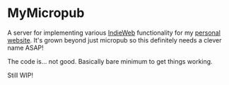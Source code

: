 # MyMicropub

A server for implementing various [IndieWeb][1] functionality for my [personal website][2].
It's grown beyond just micropub so this definitely needs a clever name ASAP!

The code is... not good.
Basically bare minimum to get things working.

Still WIP!

[1]: https://indieweb.org
[2]: https://iambismark.net
